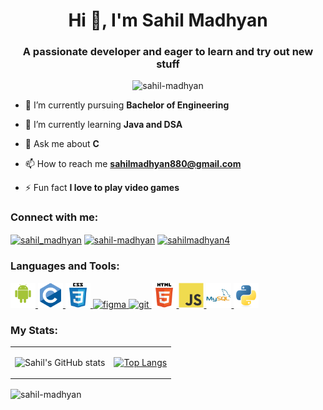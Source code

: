 <h1 align="center">Hi 👋, I'm Sahil Madhyan</h1>
<h3 align="center">A passionate developer and eager to learn and try out new stuff</h3>

<p align="center"> <img src="https://komarev.com/ghpvc/?username=sahil-madhyan&label=Profile%20views&color=0e75b6&style=flat" alt="sahil-madhyan" /> </p>

- 🔭 I’m currently pursuing **Bachelor of Engineering**

- 🌱 I’m currently learning **Java and DSA**

- 💬 Ask me about **C**

- 📫 How to reach me **sahilmadhyan880@gmail.com**

- ⚡ Fun fact **I love to play video games**

<h3 align="left">Connect with me:</h3>
<p align="left">
<a href="https://twitter.com/sahil_madhyan" target="blank"><img align="center" src="https://raw.githubusercontent.com/rahuldkjain/github-profile-readme-generator/master/src/images/icons/Social/twitter.svg" alt="sahil_madhyan" height="30" width="40" /></a>
<a href="https://linkedin.com/in/sahil-madhyan" target="blank"><img align="center" src="https://raw.githubusercontent.com/rahuldkjain/github-profile-readme-generator/master/src/images/icons/Social/linked-in-alt.svg" alt="sahil-madhyan" height="30" width="40" /></a>
<a href="https://instagram.com/sahilmadhyan4" target="blank"><img align="center" src="https://raw.githubusercontent.com/rahuldkjain/github-profile-readme-generator/master/src/images/icons/Social/instagram.svg" alt="sahilmadhyan4" height="30" width="40" /></a>
</p>

<h3 align="left">Languages and Tools:</h3>
<p align="left"> <a href="https://developer.android.com" target="_blank" rel="noreferrer"> <img src="https://raw.githubusercontent.com/devicons/devicon/master/icons/android/android-original-wordmark.svg" alt="android" width="40" height="40"/> </a> <a href="https://www.cprogramming.com/" target="_blank" rel="noreferrer"> <img src="https://raw.githubusercontent.com/devicons/devicon/master/icons/c/c-original.svg" alt="c" width="40" height="40"/> </a> <a href="https://www.w3schools.com/css/" target="_blank" rel="noreferrer"> <img src="https://raw.githubusercontent.com/devicons/devicon/master/icons/css3/css3-original-wordmark.svg" alt="css3" width="40" height="40"/> </a> <a href="https://www.figma.com/" target="_blank" rel="noreferrer"> <img src="https://www.vectorlogo.zone/logos/figma/figma-icon.svg" alt="figma" width="40" height="40"/> </a> <a href="https://git-scm.com/" target="_blank" rel="noreferrer"> <img src="https://www.vectorlogo.zone/logos/git-scm/git-scm-icon.svg" alt="git" width="40" height="40"/> </a> <a href="https://www.w3.org/html/" target="_blank" rel="noreferrer"> <img src="https://raw.githubusercontent.com/devicons/devicon/master/icons/html5/html5-original-wordmark.svg" alt="html5" width="40" height="40"/> </a> <a href="https://developer.mozilla.org/en-US/docs/Web/JavaScript" target="_blank" rel="noreferrer"> <img src="https://raw.githubusercontent.com/devicons/devicon/master/icons/javascript/javascript-original.svg" alt="javascript" width="40" height="40"/> </a> <a href="https://www.mysql.com/" target="_blank" rel="noreferrer"> <img src="https://raw.githubusercontent.com/devicons/devicon/master/icons/mysql/mysql-original-wordmark.svg" alt="mysql" width="40" height="40"/> </a> <a href="https://www.python.org" target="_blank" rel="noreferrer"> <img src="https://raw.githubusercontent.com/devicons/devicon/master/icons/python/python-original.svg" alt="python" width="40" height="40"/> </a> </p>

<h3 align="left">My Stats:</h3>
<table>
    <tr>
        <td>
            
![Sahil's GitHub stats](https://github-readme-stats.vercel.app/api?username=sahil-madhyan&show_icons=true&theme=radical)
        </td>
        <td>
            
[![Top Langs](https://github-readme-stats.vercel.app/api/top-langs/?username=sahil-madhyan&layout=compact&theme=radical)](https://github.com/anuraghazra/github-readme-stats)
        </td>
   </tr>
</table>
<p><img align="center" src="https://github-readme-streak-stats.herokuapp.com/?user=sahil-madhyan&theme=radical" alt="sahil-madhyan" /></p>
